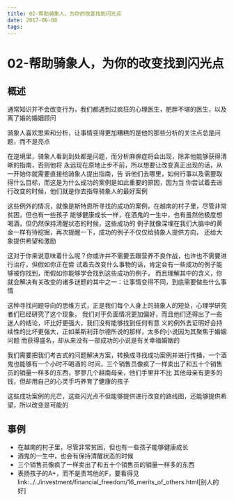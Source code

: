 ```yaml
---
title: 02-帮助骑象人，为你的改变找到闪光点
date: 2017-06-08
tags:
---
```

# 02-帮助骑象人，为你的改变找到闪光点


## 概述

通常知识并不会改变行为，我们都遇到过疯狂的心理医生，肥胖不堪的医生，以及离了婚的婚姻顾问

骑象人喜欢思索和分析，让事情变得更加糟糕的是他的那些分析的关注点总是问题，而不是亮点

在逆境里，骑象人看到到处都是问题，而分析麻痹症将会出现，除非他能够获得清晰的指南，否则他将
永远现在原地止步不前，所以想要让改变真正出现的话，从一开始你就需要直接给骑象人提出指南，告
诉他们去哪里，如何行事以及需要取得什么目标，而这是为什么成功的案例是如此重要的原因，因为当
你尝试着去进行改变的时候，他们就是你去指导骑象人的最好案例

这些例外的情况，就像是斯特恩所寻找的成功的案例，在越南的村子里，尽管非常贫困，但也有一些孩子
能够健康成长一样，在酒鬼的一生中，也有虽然他极度想喝酒，但仍然保持清醒状态的时候，这些成功的
例子就像深埋在我们大脑中的黄金一样有待挖掘，再次提醒一下，成功的例子不仅仅给骑象人提供方向，
还给大象提供希望和激励

这对于你来说意味着什么呢？你或许并不需要去跟营养不良作战，也许也不需要进行治疗，但假如你正在尝
试着去改变什么事物的话，肯定会有一些成功的例子能够被你找到，而假如你能够学会找到这些成功的例子，
而且理解其中的含义，你就会解决有关改变的诸多谜题的其中之一：让事情变得不同，到底需要做些什么事情

这种寻找问题导向的思维方式，正是我们每个人身上的骑象人的短处，心理学研究者们已经研究了这个现象，
我们对于负面情况更加偏好，而且他们还得出了一些迷人的结论，坏比好更强大，我们没有能够找到任何有意
义的例外去证明好会持续性的比坏更强大，正如莱斯利菲尔德所说的那样，太多的小说因为其聚焦于婚姻问题
而获得盛名，却从来没有一部成功的小说是有关幸福婚姻的

我们需要把我们考古式的问题解决方案，转换成寻找成功案例并进行传播，一个酒鬼也能够有一个小时不喝酒的
时间，三个销售员像疯了一样卖出了和五十个销售员的销量一样多的东西，寥寥几个越南母亲，他们手里并不比
其他母亲有更多的钱，但却用自己的心灵手巧养育了健康的孩子

这些成功案例的光芒，这些闪光点不但能够提供进行改变的路线图，还能够提供希望，所以改变是可能的

## 事例

* 在越南的村子里，尽管非常贫困，但也有一些孩子能够健康成长
* 酒鬼的一生中，也会有保持清醒状态的时候
* 三个销售员像疯了一样卖出了和五十个销售员的销量一样多的东西
* 表扬孩子的A+，而不是责骂他的F，要看得见 link:../../investment/financial_freedom/16_merits_of_others.html[别人的好]

